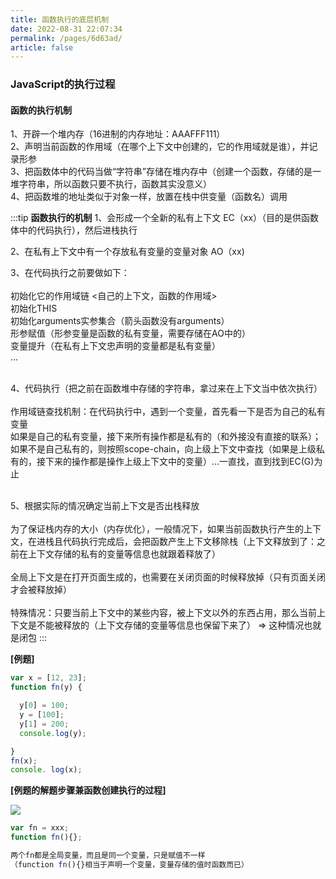 ```yaml
---
title: 函数执行的底层机制
date: 2022-08-31 22:07:34
permalink: /pages/6d63ad/
article: false
---
```


### JavaScript的执行过程

#### 函数的执行机制
1、开辟一个堆内存（16进制的内存地址：AAAFFF111）<br>
2、声明当前函数的作用域（在哪个上下文中创建的，它的作用域就是谁），并记录形参<br>
3、把函数体中的代码当做“字符串”存储在堆内存中（创建一个函数，存储的是一堆字符串，所以函数只要不执行，函数其实没意义）<br>
4、把函数堆的地址类似于对象一样，放置在栈中供变量（函数名）调用


:::tip <b>函数执行的机制</b>
1、会形成一个全新的私有上下文 EC（xx）（目的是供函数体中的代码执行），然后进栈执行<br>

2、在私有上下文中有一个存放私有变量的变量对象 AO（xx)<br>

3、在代码执行之前要做如下：<br><br>
  初始化它的作用域链 <自己的上下文，函数的作用域><br>
  初始化THIS <br>
  初始化arguments实参集合（箭头函数没有arguments）<br>
  形参赋值（形参变量是函数的私有变量，需要存储在AO中的）<br>
  变量提升（在私有上下文忠声明的变量都是私有变量）<br>
  ...<br><br>

4、代码执行（把之前在函数堆中存储的字符串，拿过来在上下文当中依次执行）<br><br>
  作用域链查找机制：在代码执行中，遇到一个变量，首先看一下是否为自己的私有变量<br>
  如果是自己的私有变量，接下来所有操作都是私有的（和外接没有直接的联系）；<br>
  如果不是自己私有的，则按照scope-chain，向上级上下文中查找（如果是上级私有的，接下来的操作都是操作上级上下文中的变量）...一直找，直到找到EC(G)为止<br><br>

5、根据实际的情况确定当前上下文是否出栈释放<br><br>
  为了保证栈内存的大小（内存优化），一般情况下，如果当前函数执行产生的上下文，在进栈且代码执行完成后，会把函数产生上下文移除栈（上下文释放到了：之前在上下文存储的私有的变量等信息也就跟着释放了）<br><br>
  全局上下文是在打开页面生成的，也需要在关闭页面的时候释放掉（只有页面关闭才会被释放掉）<br><br>
  特殊情况：只要当前上下文中的某些内容，被上下文以外的东西占用，那么当前上下文是不能被释放的（上下文存储的变量等信息也保留下来了） => 这种情况也就是闭包
:::

<b>[例题]</b>

```javascript
var x = [12, 23]; 
function fn(y) {

  y[0] = 100;
  y = [100];
  y[1] = 200;
  console.log(y);

}
fn(x); 
console. log(x); 
```

<b>[例题的解题步骤兼函数创建执行的过程]</b>

![](https://tva1.sinaimg.cn/large/007S8ZIlly1gh3eugt1p1j313v0u04fz.jpg)

```javascript
var fn = xxx; 
function fn(){}; 

两个fn都是全局变量，而且是同一个变量，只是赋值不一样
（function fn(){}相当于声明一个变量，变量存储的值时函数而已）
```
